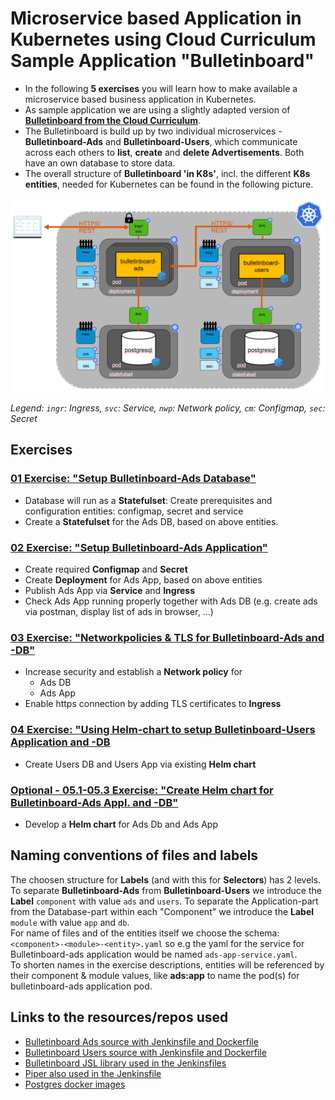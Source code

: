 # Microservice based Application in Kubernetes using Cloud Curriculum Sample Application "Bulletinboard"
- In the following **5 exercises** you will learn how to make available a microservice based business application in Kubernetes. 
- As sample application we are using a slightly adapted version of **[Bulletinboard from the Cloud Curriculum](https://github.wdf.sap.corp/cc-java-dev/cc-coursematerial/wiki)**. 
- The Bulletinboard is build up by two individual microservices - **Bulletinboard-Ads** and **Bulletinboard-Users**, which communicate across each others to **list**, **create** and **delete Advertisements**. Both have an own database to store data.
- The overall structure of **Bulletinboard 'in K8s'**, incl. the different **K8s entities**, needed for Kubernetes can be found in the following picture.

<img src="images/k8s-bulletinboard-target-picture-detail-3.png" width="800" />

_Legend: `ingr`: Ingress, `svc`: Service, `nwp`: Network policy, `cm`: Configmap, `sec`: Secret_


## Exercises
### [01 Exercise: "Setup Bulletinboard-Ads Database"](exercise_01_ads_db.md)
- Database will run as a **Statefulset**: Create prerequisites and configuration entities: configmap, secret and service
- Create a **Statefulset** for the Ads DB, based on above entities.


### [02 Exercise: "Setup Bulletinboard-Ads Application"](exercise_02_ads_app.md)
- Create required **Configmap** and **Secret**
- Create **Deployment** for Ads App, based on above entities
- Publish Ads App via **Service** and **Ingress**
- Check Ads App running properly together with Ads DB (e.g. create ads via postman, display list of ads in browser, ...)

### [03 Exercise: "Networkpolicies & TLS for Bulletinboard-Ads and -DB"](exercise_03_ads_app_and_db_networkpolicy.md)
- Increase security and establish a **Network policy** for
  - Ads DB
  - Ads App
- Enable https connection by adding TLS certificates to **Ingress**

### [04 Exercise: "Using Helm-chart to setup Bulletinboard-Users Application and -DB](exercise_04_users_app_and_db_by_helm.md)
- Create Users DB and Users App via existing **Helm chart**


### [Optional - 05.1-05.3 Exercise: "Create Helm chart for Bulletinboard-Ads Appl. and -DB"](exercise_05_ads_helm_chart.md)
- Develop a **Helm chart** for Ads Db and Ads App

## Naming conventions of files and labels 

The choosen structure for **Labels** (and with this for **Selectors**) has 2 levels. To separate **Bulletinboard-Ads** from **Bulletinboard-Users** we introduce the **Label** `component` with value `ads` and `users`. To separate the Application-part from the Database-part within each "Component" we introduce the **Label** `module` with value `app` and `db`.  
For name of files and of the entities itself we choose the schema: `<component>-<module>-<entity>.yaml` so e.g the yaml for the service for Bulletinboard-ads application would be named `ads-app-service.yaml`.  
To shorten names in the exercise descriptions, entities will be referenced by their component & module values, like __ads:app__ to name the pod(s) for bulletinboard-ads application pod.

## Links to the resources/repos used

- [Bulletinboard Ads source with Jenkinsfile and Dockerfile](https://github.wdf.sap.corp/cloud-native-dev/bulletinboard-ads-k8s)
- [Bulletinboard Users source with Jenkinsfile and Dockerfile](https://github.wdf.sap.corp/cloud-native-dev/bulletinboard-users-bootwar)
- [Bulletinboard JSL library used in the Jenkinsfiles](https://github.wdf.sap.corp/cc-refapp/bulletinboard-JSL)
- [Piper also used in the Jenkinsfile](https://github.wdf.sap.corp/pages/ContinuousDelivery/piper-doc/)
- [Postgres docker images](https://hub.docker.com/_/postgres)


